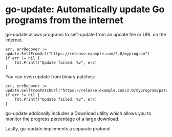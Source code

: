 # go-update: Automatically update Go programs from the internet

go-update allows programs to self-update from an update file or URL on the internet.

    err, errRecover := update.SelfFromUrl("https://release.example.com/2.0/myprogram")
    if err != nil {
        fmt.Printf("Update failed: %v", err)
    }

You can even update from binary patches:

    err, errRecover := update.SelfFromPatchUrl("https://release.example.com/2.0/myprogram/patch/1.0")
    if err != nil {
        fmt.Printf("Update failed: %v", err)
    }

go-update addionally includes a Download utility which allows you to monitor the progress percentage
of a large download.

Lastly, go-update implements a separate protocol 
